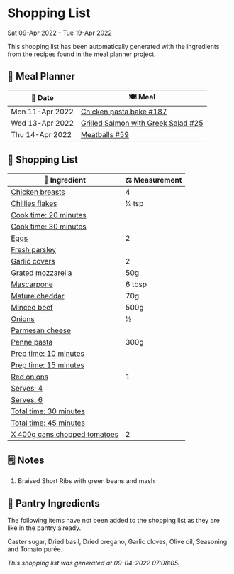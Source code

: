 # Shopping List

Sat 09-Apr 2022 - Tue 19-Apr 2022

This shopping list has been automatically generated with the ingredients from the recipes found in the meal planner project.

## 📅 Meal Planner

|📅 Date| 🍽️ Meal|
|----|----|
|Mon 11-Apr 2022|[Chicken pasta bake #187](https://github.com/jcallaghan/The-Cookbook/issues/187)|
|Wed 13-Apr 2022|[Grilled Salmon with Greek Salad #25](https://github.com/jcallaghan/The-Cookbook/issues/25)|
|Thu 14-Apr 2022|[Meatballs #59](https://github.com/jcallaghan/The-Cookbook/issues/59)|

## 🛒 Shopping List

| 🍌 Ingredient| ⚖️ Measurement|
|----------|-----------|
|[Chicken breasts](https://www.sainsburys.co.uk/gol-ui/SearchResults/Chicken%20breasts)|4|
|[Chillies flakes](https://www.sainsburys.co.uk/gol-ui/SearchResults/Chillies%20flakes)|¼ tsp|
|[Cook time: 20 minutes](https://www.sainsburys.co.uk/gol-ui/SearchResults/Cook%20time:%2020%20minutes)||
|[Cook time: 30 minutes](https://www.sainsburys.co.uk/gol-ui/SearchResults/Cook%20time:%2030%20minutes)||
|[Eggs](https://www.sainsburys.co.uk/gol-ui/SearchResults/Eggs)|2|
|[Fresh parsley](https://www.sainsburys.co.uk/gol-ui/SearchResults/Fresh%20parsley)||
|[Garlic covers](https://www.sainsburys.co.uk/gol-ui/SearchResults/Garlic%20covers)|2|
|[Grated mozzarella](https://www.sainsburys.co.uk/gol-ui/SearchResults/Grated%20mozzarella)|50g|
|[Mascarpone](https://www.sainsburys.co.uk/gol-ui/SearchResults/Mascarpone)|6 tbsp|
|[Mature cheddar](https://www.sainsburys.co.uk/gol-ui/SearchResults/Mature%20cheddar)|70g|
|[Minced beef](https://www.sainsburys.co.uk/gol-ui/SearchResults/Minced%20beef)|500g|
|[Onions](https://www.sainsburys.co.uk/gol-ui/SearchResults/Onions)|½|
|[Parmesan cheese](https://www.sainsburys.co.uk/gol-ui/SearchResults/Parmesan%20cheese)||
|[Penne pasta](https://www.sainsburys.co.uk/gol-ui/SearchResults/Penne%20pasta)|300g|
|[Prep time: 10 minutes](https://www.sainsburys.co.uk/gol-ui/SearchResults/Prep%20time:%2010%20minutes)||
|[Prep time: 15 minutes](https://www.sainsburys.co.uk/gol-ui/SearchResults/Prep%20time:%2015%20minutes)||
|[Red onions](https://www.sainsburys.co.uk/gol-ui/SearchResults/Red%20onions)|1|
|[Serves: 4](https://www.sainsburys.co.uk/gol-ui/SearchResults/Serves:%204)||
|[Serves: 6](https://www.sainsburys.co.uk/gol-ui/SearchResults/Serves:%206)||
|[Total time: 30 minutes](https://www.sainsburys.co.uk/gol-ui/SearchResults/Total%20time:%2030%20minutes)||
|[Total time: 45 minutes](https://www.sainsburys.co.uk/gol-ui/SearchResults/Total%20time:%2045%20minutes)||
|[X 400g cans chopped tomatoes](https://www.sainsburys.co.uk/gol-ui/SearchResults/X%20400g%20cans%20chopped%20tomatoes)|2|

## 🗒️ Notes

1. Braised Short Ribs with green beans and mash

## 🏪 Pantry Ingredients

The following items have not been added to the shopping list as they are like in the pantry already.

Caster sugar, Dried basil, Dried oregano, Garlic cloves, Olive oil, Seasoning and Tomato purée.


_This shopping list was generated at 09-04-2022 07:08:05._